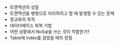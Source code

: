 * 트랜잭션의 성질
* 트랜잭션을 병행으로 처리하려고 할 때 발생할 수 있는 문제
* 정규화의 목적
* 데이터베이스 회복 기법
* 어떤 상황에서 NoSql을 쓰는 것이 적합한가?
* Table에 index를 걸었을 때의 장점
